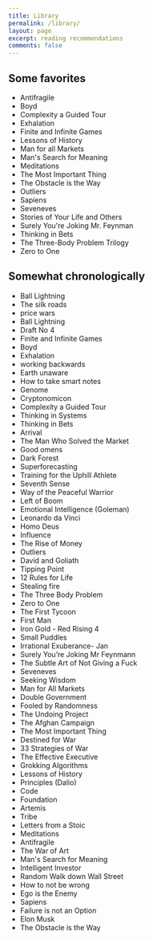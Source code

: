 ```yaml
---
title: Library
permalink: /library/
layout: page
excerpt: reading recommendations
comments: false
---
```


## Some favorites
- Antifragile
- Boyd
- Complexity a Guided Tour
- Exhalation
- Finite and Infinite Games
- Lessons of History
- Man for all Markets
- Man's Search for Meaning
- Meditations
- The Most Important Thing
- The Obstacle is the Way
- Outliers
- Sapiens
- Seveneves
- Stories of Your Life and Others
- Surely You're Joking Mr. Feynman
- Thinking in Bets
- The Three-Body Problem Trilogy
- Zero to One

## Somewhat chronologically
- Ball Lightning
- The silk roads
- price wars
- Ball Lightning
- Draft No 4
- Finite and Infinite Games
- Boyd
- Exhalation
- working backwards
- Earth unaware
- How to take smart notes
- Genome
- Cryptonomicon
- Complexity a Guided Tour
- Thinking in Systems
- Thinking in Bets
- Arrival
- The Man Who Solved the Market
- Good omens
- Dark Forest
- Superforecasting
- Training for the Uphill Athlete
- Seventh Sense
- Way of the Peaceful Warrior
- Left of Boom
- Emotional Intelligence (Goleman)
- Leonardo da Vinci
- Homo Deus
- Influence
- The Rise of Money
- Outliers
- David and Goliath
- Tipping Point
- 12 Rules for Life
- Stealing fire
- The Three Body Problem
- Zero to One
- The First Tycoon
- First Man
- Iron Gold - Red Rising 4
- Small Puddles
- Irrational Exuberance- Jan
- Surely You’re Joking Mr Feynmann
- The Subtle Art of Not Giving a Fuck
- Seveneves
- Seeking Wisdom
- Man for All Markets
- Double Government
- Fooled by Randomness
- The Undoing Project
- The Afghan Campaign
- The Most Important Thing
- Destined for War
- 33 Strategies of War
- The Effective Executive
- Grokking Algorithms
- Lessons of History
- Principles (Dalio)
- Code
- Foundation
- Artemis
- Tribe
- Letters from a Stoic
- Meditations
- Antifragile
- The War of Art
- Man's Search for Meaning
- Intelligent Investor
- Random Walk down Wall Street
- How to not be wrong
- Ego is the Enemy
- Sapiens
- Failure is not an Option
- Elon Musk
- The Obstacle is the Way
